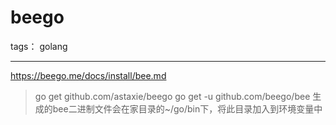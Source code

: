 # beego

tags： golang

---

https://beego.me/docs/install/bee.md

>go get github.com/astaxie/beego
>go get -u github.com/beego/bee
生成的bee二进制文件会在家目录的~/go/bin下，将此目录加入到环境变量中
